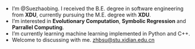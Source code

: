 + I’m @Suezhaobing. I received the B.E. degree in software engineering from **XDU**, currently pursuing the M.E. degree with **XDU**.
+ I’m interested in **Evolutionary Computation**, **Symbolic Regression** and **Parrallel Computing**.
+ I’m currently learning machine learning implemented in Python and C++.
+ Welcome to discussing with me. zhbsu@stu.xidian.edu.cn

<!---
Suezhaobing/Suezhaobing is a ✨ special ✨ repository because its `README.md` (this file) appears on your GitHub profile.
You can click the Preview link to take a look at your changes.
--->
